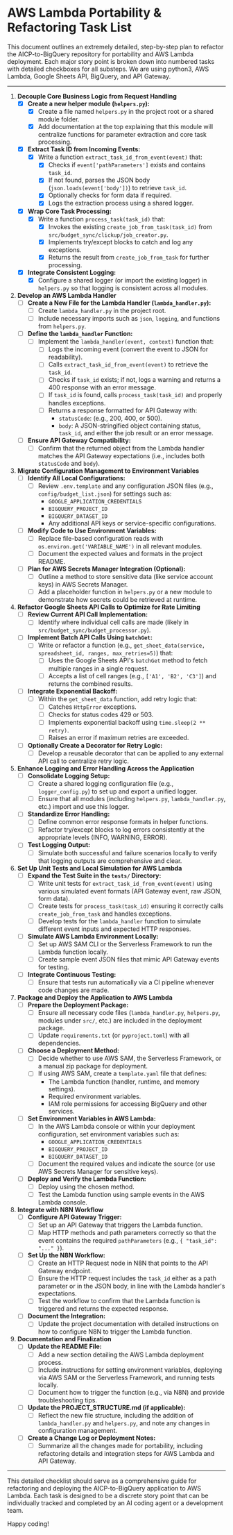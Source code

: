 # AWS Lambda Portability & Refactoring Task List

This document outlines an extremely detailed, step-by-step plan to refactor the AICP-to-BigQuery repository for portability and AWS Lambda deployment. Each major story point is broken down into numbered tasks with detailed checkboxes for all substeps. We are using python3, AWS Lambda, Google Sheets API, BigQuery, and API Gateway.

---

1. **Decouple Core Business Logic from Request Handling**  
   - [x] **Create a new helper module (`helpers.py`):**  
     - [x] Create a file named `helpers.py` in the project root or a shared module folder.  
     - [x] Add documentation at the top explaining that this module will centralize functions for parameter extraction and core task processing.
   - [x] **Extract Task ID from Incoming Events:**  
     - [x] Write a function `extract_task_id_from_event(event)` that:
       - [x] Checks if `event['pathParameters']` exists and contains `task_id`.
       - [x] If not found, parses the JSON body (`json.loads(event['body'])`) to retrieve `task_id`.
       - [x] Optionally checks for form data if required.
       - [x] Logs the extraction process using a shared logger.
   - [x] **Wrap Core Task Processing:**  
     - [x] Write a function `process_task(task_id)` that:
       - [x] Invokes the existing `create_job_from_task(task_id)` from `src/budget_sync/clickup/job_creator.py`.
       - [x] Implements try/except blocks to catch and log any exceptions.
       - [x] Returns the result from `create_job_from_task` for further processing.
   - [x] **Integrate Consistent Logging:**  
     - [x] Configure a shared logger (or import the existing logger) in `helpers.py` so that logging is consistent across all modules.

2. **Develop an AWS Lambda Handler**  
   - [ ] **Create a New File for the Lambda Handler (`lambda_handler.py`):**  
     - [ ] Create `lambda_handler.py` in the project root.  
     - [ ] Include necessary imports such as `json`, `logging`, and functions from `helpers.py`.
   - [ ] **Define the `lambda_handler` Function:**  
     - [ ] Implement the `lambda_handler(event, context)` function that:
       - [ ] Logs the incoming event (convert the event to JSON for readability).
       - [ ] Calls `extract_task_id_from_event(event)` to retrieve the `task_id`.
       - [ ] Checks if `task_id` exists; if not, logs a warning and returns a 400 response with an error message.
       - [ ] If `task_id` is found, calls `process_task(task_id)` and properly handles exceptions.
       - [ ] Returns a response formatted for API Gateway with:
         - `statusCode`: (e.g., 200, 400, or 500).
         - `body`: A JSON-stringified object containing status, `task_id`, and either the job result or an error message.
   - [ ] **Ensure API Gateway Compatibility:**  
     - [ ] Confirm that the returned object from the Lambda handler matches the API Gateway expectations (i.e., includes both `statusCode` and `body`).

3. **Migrate Configuration Management to Environment Variables**  
   - [ ] **Identify All Local Configurations:**  
     - [ ] Review `.env.template` and any configuration JSON files (e.g., `config/budget_list.json`) for settings such as:
       - `GOOGLE_APPLICATION_CREDENTIALS`
       - `BIGQUERY_PROJECT_ID`
       - `BIGQUERY_DATASET_ID`
       - Any additional API keys or service-specific configurations.
   - [ ] **Modify Code to Use Environment Variables:**  
     - [ ] Replace file-based configuration reads with `os.environ.get('VARIABLE_NAME')` in all relevant modules.
     - [ ] Document the expected values and formats in the project README.
   - [ ] **Plan for AWS Secrets Manager Integration (Optional):**  
     - [ ] Outline a method to store sensitive data (like service account keys) in AWS Secrets Manager.
     - [ ] Add a placeholder function in `helpers.py` or a new module to demonstrate how secrets could be retrieved at runtime.

4. **Refactor Google Sheets API Calls to Optimize for Rate Limiting**  
   - [ ] **Review Current API Call Implementation:**  
     - [ ] Identify where individual cell calls are made (likely in `src/budget_sync/budget_processor.py`).
   - [ ] **Implement Batch API Calls Using `batchGet`:**  
     - [ ] Write or refactor a function (e.g., `get_sheet_data(service, spreadsheet_id, ranges, max_retries=5)`) that:
       - [ ] Uses the Google Sheets API's `batchGet` method to fetch multiple ranges in a single request.
       - [ ] Accepts a list of cell ranges (e.g., `['A1', 'B2', 'C3']`) and returns the combined results.
   - [ ] **Integrate Exponential Backoff:**  
     - [ ] Within the `get_sheet_data` function, add retry logic that:
       - [ ] Catches `HttpError` exceptions.
       - [ ] Checks for status codes 429 or 503.
       - [ ] Implements exponential backoff using `time.sleep(2 ** retry)`.
       - [ ] Raises an error if maximum retries are exceeded.
   - [ ] **Optionally Create a Decorator for Retry Logic:**  
     - [ ] Develop a reusable decorator that can be applied to any external API call to centralize retry logic.

5. **Enhance Logging and Error Handling Across the Application**  
   - [ ] **Consolidate Logging Setup:**  
     - [ ] Create a shared logging configuration file (e.g., `logger_config.py`) to set up and export a unified logger.
     - [ ] Ensure that all modules (including `helpers.py`, `lambda_handler.py`, etc.) import and use this logger.
   - [ ] **Standardize Error Handling:**  
     - [ ] Define common error response formats in helper functions.
     - [ ] Refactor try/except blocks to log errors consistently at the appropriate levels (INFO, WARNING, ERROR).
   - [ ] **Test Logging Output:**  
     - [ ] Simulate both successful and failure scenarios locally to verify that logging outputs are comprehensive and clear.

6. **Set Up Unit Tests and Local Simulation for AWS Lambda**  
   - [ ] **Expand the Test Suite in the `tests/` Directory:**  
     - [ ] Write unit tests for `extract_task_id_from_event(event)` using various simulated event formats (API Gateway event, raw JSON, form data).
     - [ ] Create tests for `process_task(task_id)` ensuring it correctly calls `create_job_from_task` and handles exceptions.
     - [ ] Develop tests for the `lambda_handler` function to simulate different event inputs and expected HTTP responses.
   - [ ] **Simulate AWS Lambda Environment Locally:**  
     - [ ] Set up AWS SAM CLI or the Serverless Framework to run the Lambda function locally.
     - [ ] Create sample event JSON files that mimic API Gateway events for testing.
   - [ ] **Integrate Continuous Testing:**  
     - [ ] Ensure that tests run automatically via a CI pipeline whenever code changes are made.

7. **Package and Deploy the Application to AWS Lambda**  
   - [ ] **Prepare the Deployment Package:**  
     - [ ] Ensure all necessary code files (`lambda_handler.py`, `helpers.py`, modules under `src/`, etc.) are included in the deployment package.
     - [ ] Update `requirements.txt` (or `pyproject.toml`) with all dependencies.
   - [ ] **Choose a Deployment Method:**  
     - [ ] Decide whether to use AWS SAM, the Serverless Framework, or a manual zip package for deployment.
     - [ ] If using AWS SAM, create a `template.yaml` file that defines:
       - The Lambda function (handler, runtime, and memory settings).
       - Required environment variables.
       - IAM role permissions for accessing BigQuery and other services.
   - [ ] **Set Environment Variables in AWS Lambda:**  
     - [ ] In the AWS Lambda console or within your deployment configuration, set environment variables such as:
       - `GOOGLE_APPLICATION_CREDENTIALS`
       - `BIGQUERY_PROJECT_ID`
       - `BIGQUERY_DATASET_ID`
     - [ ] Document the required values and indicate the source (or use AWS Secrets Manager for sensitive keys).
   - [ ] **Deploy and Verify the Lambda Function:**  
     - [ ] Deploy using the chosen method.
     - [ ] Test the Lambda function using sample events in the AWS Lambda console.

8. **Integrate with N8N Workflow**  
   - [ ] **Configure API Gateway Trigger:**  
     - [ ] Set up an API Gateway that triggers the Lambda function.
     - [ ] Map HTTP methods and path parameters correctly so that the event contains the required `pathParameters` (e.g., `{ "task_id": "..." }`).
   - [ ] **Set Up the N8N Workflow:**  
     - [ ] Create an HTTP Request node in N8N that points to the API Gateway endpoint.
     - [ ] Ensure the HTTP request includes the `task_id` either as a path parameter or in the JSON body, in line with the Lambda handler's expectations.
     - [ ] Test the workflow to confirm that the Lambda function is triggered and returns the expected response.
   - [ ] **Document the Integration:**  
     - [ ] Update the project documentation with detailed instructions on how to configure N8N to trigger the Lambda function.

9. **Documentation and Finalization**  
   - [ ] **Update the README File:**  
     - [ ] Add a new section detailing the AWS Lambda deployment process.
     - [ ] Include instructions for setting environment variables, deploying via AWS SAM or the Serverless Framework, and running tests locally.
     - [ ] Document how to trigger the function (e.g., via N8N) and provide troubleshooting tips.
   - [ ] **Update the PROJECT_STRUCTURE.md (if applicable):**  
     - [ ] Reflect the new file structure, including the addition of `lambda_handler.py` and `helpers.py`, and note any changes in configuration management.
   - [ ] **Create a Change Log or Deployment Notes:**  
     - [ ] Summarize all the changes made for portability, including refactoring details and integration steps for AWS Lambda and API Gateway.

---

This detailed checklist should serve as a comprehensive guide for refactoring and deploying the AICP-to-BigQuery application to AWS Lambda. Each task is designed to be a discrete story point that can be individually tracked and completed by an AI coding agent or a development team.

Happy coding!
